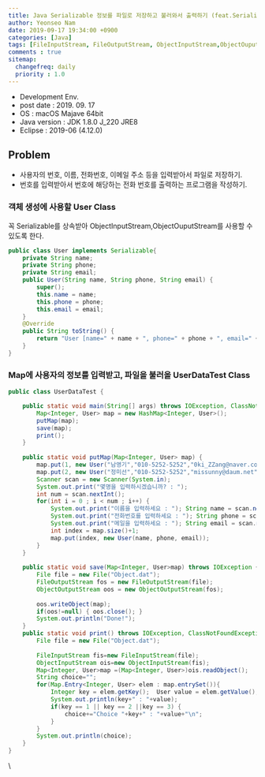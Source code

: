 ```yaml
---
title: Java Serializable 정보를 파일로 저장하고 불러와서 출력하기 (feat.Serializable 상속받은 객체)
author: Yeonseo Nam
date: 2019-09-17 19:34:00 +0900
categories: [Java]
tags: [FileInputStream, FileOutputStream, ObjectInputStream,ObjectOuputStream, Serializable, Map, Algorism, code, Java, TIL, Today I Leaned]
comments : true
sitemap:
  changefreq: daily
  priority : 1.0
---
```


* Development Env.
* post date : 2019. 09. 17
* OS : macOS Majave 64bit
* Java version : JDK 1.8.0 J_220 JRE8
* Eclipse : 2019-06 (4.12.0)

## Problem

* 사용자의 번호, 이름, 전화번호, 이메일 주소 등을 입력받아서 파일로 저장하기.
* 번호를 입력받아서 번호에 해당하는 전화 번호를 출력하는 프로그램을 작성하기.

### 객체 생성에 사용할 User Class

꼭 Serializable를 상속받아 ObjectInputStream,ObjectOuputStream를 사용할 수 있도록 한다.

```java
public class User implements Serializable{
	private String name;
	private String phone;
	private String email;
	public User(String name, String phone, String email) {
		super();
		this.name = name;
		this.phone = phone;
		this.email = email;
	}
	@Override
	public String toString() {
		return "User [name=" + name + ", phone=" + phone + ", email=" + email + "]";
	}
}
```

### Map에 사용자의 정보를 입력받고, 파일을 불러올 UserDataTest Class

```java
public class UserDataTest {

	public static void main(String[] args) throws IOException, ClassNotFoundException {
		Map<Integer, User> map = new HashMap<Integer, User>();
		putMap(map);
		save(map);
		print();
	}
	
	public static void putMap(Map<Integer, User> map) {
		map.put(1, new User("남영기","010-5252-5252","0ki_ZZang@naver.com"));
		map.put(2, new User("정미선","010-5252-5252","missunny@daum.net"));
		Scanner scan = new Scanner(System.in);
		System.out.print("몇명을 입력하시겠습니까? : ");
		int num = scan.nextInt();
		for(int i = 0 ; i < num ; i++) {
			System.out.print("이름을 입력하세요 : "); String name = scan.next();
			System.out.print("전화번호를 입력하세요 : "); String phone = scan.next();
			System.out.print("메일을 입력하세요 : "); String email = scan.next();
			int index = map.size()+1;
			map.put(index, new User(name, phone, email));
		}
	}
	
	public static void save(Map<Integer, User>map) throws IOException {
		File file = new File("Object.dat");
		FileOutputStream fos = new FileOutputStream(file);
		ObjectOutputStream oos = new ObjectOutputStream(fos);
		
		oos.writeObject(map);
		if(oos!=null) { oos.close(); }
		System.out.println("Done!");
	}
	public static void print() throws IOException, ClassNotFoundException {
		File file = new File("Object.dat");
		
		FileInputStream fis=new FileInputStream(file);
	    ObjectInputStream ois=new ObjectInputStream(fis);
	    Map<Integer, User>map =(Map<Integer, User>)ois.readObject();
	    String choice="";
		for(Map.Entry<Integer, User> elem : map.entrySet()){
            Integer key = elem.getKey();  User value = elem.getValue();
            System.out.println(key+" : "+value);
            if(key == 1 || key == 2 ||key == 3) {
            	choice+="Choice "+key+" : "+value+"\n";
            }
        }
		System.out.println(choice);
	}
}

```
\
